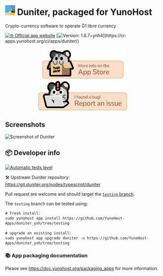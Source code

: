 <!--
N.B.: This README was automatically generated by <https://github.com/YunoHost/apps_tools/blob/main/readme_generator>
It shall NOT be edited by hand.
-->

<h1>
  <img src="https://raw.githubusercontent.com/YunoHost/apps/main/logos/duniter.png" width="32px" alt="Logo of Duniter">
  Duniter, packaged for YunoHost
</h1>

Crypto-currency software to operate Ğ1 libre currency

[![🌐 Official app website](https://img.shields.io/badge/Official_app_website-darkgreen?style=for-the-badge)](https://duniter.org)
[![Version: 1.8.7~ynh4](https://img.shields.io/badge/Version-1.8.7~ynh4-rgb(18,138,11)?style=for-the-badge)](https://ci-apps.yunohost.org/ci/apps/duniter/)

<div align="center">
<a href="https://apps.yunohost.org/app/duniter"><img height="100px" src="https://github.com/YunoHost/yunohost-artwork/raw/refs/heads/main/badges/neopossum-badges/badge_more_info_on_the_appstore.svg"/></a>
<a href="https://github.com/YunoHost-Apps/duniter_ynh/issues"><img height="100px" src="https://github.com/YunoHost/yunohost-artwork/raw/refs/heads/main/badges/neopossum-badges/badge_report_an_issue.svg"/></a>
</div>


## Screenshots
![Screenshot of Duniter](./doc/screenshots/duniter_admin_g1.png)

## 📦 Developer info

[![Automatic tests level](https://apps.yunohost.org/badge/cilevel/duniter)](https://ci-apps.yunohost.org/ci/apps/duniter/)

🛠️ Upstream Duniter repository: <https://git.duniter.org/nodes/typescript/duniter>

Pull request are welcome and should target the [`testing` branch](https://github.com/YunoHost-Apps/duniter_ynh/tree/testing).

The `testing` branch can be tested using:
```
# fresh install:
sudo yunohost app install https://github.com/YunoHost-Apps/duniter_ynh/tree/testing

# upgrade an existing install:
sudo yunohost app upgrade duniter -u https://github.com/YunoHost-Apps/duniter_ynh/tree/testing
```

### 📚 App packaging documentation

Please see <https://doc.yunohost.org/packaging_apps> for more information.